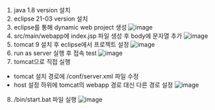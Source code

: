 1. java 1.8 version 설치
2. eclipse 21-03 version 설치
3. eclipse를 통해 dynamic web project 생성
![image](https://github.com/jaemok0514/project/assets/94815900/77e7f1e4-4695-4544-bbc6-fdfaecb95b65)
4. src/main/webapp에 index.jsp 파일 생성 후 body에 문자열 추가
![image](https://github.com/jaemok0514/project/assets/94815900/77e34c3b-f527-430f-ad33-49c2cf864bb1)
5. tomcat 9 설치 후 eclipse에서 프로젝트 설정
![image](https://github.com/jaemok0514/project/assets/94815900/dcf11c43-8b70-433e-ae94-190a334877a9)
6. run as server 실행 후 접속 test
![image](https://github.com/jaemok0514/project/assets/94815900/3f031db4-ce3c-4780-b3e4-0dd92c54d99b)
7. tomcat으로 직접 실행
- tomcat 설치 경로에 /conf/server.xml 파일 수정
- host 설정 하위에 tomcat의 webapp 경로 대신 다른 경로 설정
![image](https://github.com/jaemok0514/project/assets/94815900/7d30c8c4-31d2-46fe-a55a-6040ad63a132)
8. /bin/start.bat 파일 실행
![image](https://github.com/jaemok0514/project/assets/94815900/e963d911-ca84-42f9-8500-48d5b70300a2)
